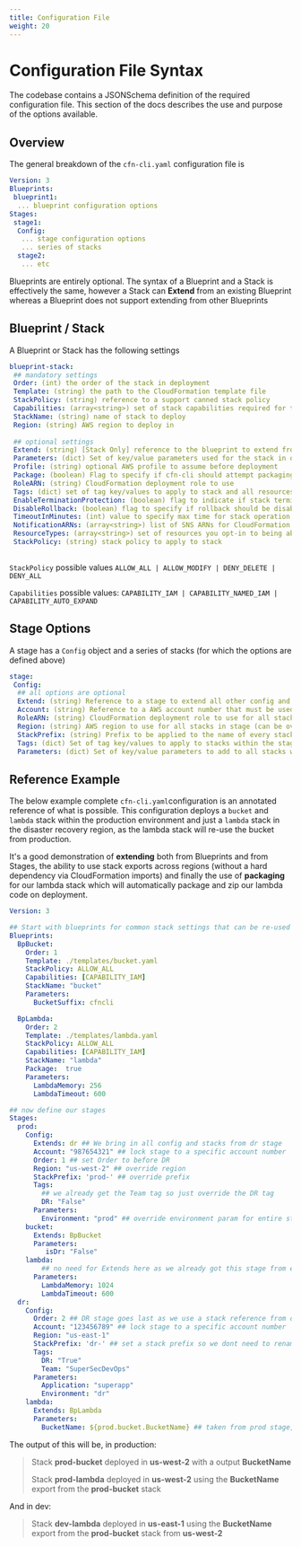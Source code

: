 ```yaml
---
title: Configuration File
weight: 20
---
```


# Configuration File Syntax

The codebase contains a JSONSchema definition of the required configuration file. This section of the docs describes the use and purpose of the options available.

## Overview

The general breakdown of the `cfn-cli.yaml` configuration file is

```yaml
Version: 3
Blueprints:
 blueprint1:
  ... blueprint configuration options
Stages:
 stage1:
  Config:
   ... stage configuration options
   ... series of stacks
  stage2:
   ... etc
```

Blueprints are entirely optional. The syntax of a Blueprint and a Stack is effectively the same, however a Stack can **Extend** from an existing Blueprint whereas a Blueprint does not support extending from other Blueprints

## Blueprint / Stack

A Blueprint or Stack  has the following settings

```yaml
blueprint-stack:
 ## mandatory settings
 Order: (int) the order of the stack in deployment
 Template: (string) the path to the CloudFormation template file
 StackPolicy: (string) reference to a support canned stack policy 
 Capabilities: (array<string>) set of stack capabilities required for the stack
 StackName: (string) name of stack to deploy
 Region: (string) AWS region to deploy in
	
 ## optional settings
 Extend: (string) [Stack Only] reference to the blueprint to extend from	 
 Parameters: (dict) Set of key/value parameters used for the stack in question
 Profile: (string) optional AWS profile to assume before deployment
 Package: (boolean) Flag to specify if cfn-cli should attempt packaging
 RoleARN: (string) CloudFormation deployment role to use
 Tags: (dict) set of tag key/values to apply to stack and all resources deployed via stack
 EnableTerminationProtection: (boolean) flag to indicate if stack termination protection should be set on stack
 DisableRollback: (boolean) flag to specify if rollback should be disabled
 TimeoutInMinutes: (int) value to specify max time for stack operation
 NotificationARNs: (array<string>) list of SNS ARNs for CloudFormation event notifications
 ResourceTypes: (array<string>) set of resources you opt-in to being able to create/update etc
 StackPolicy: (string) stack policy to apply to stack
	
```

`StackPolicy` possible values `ALLOW_ALL | ALLOW_MODIFY | DENY_DELETE | DENY_ALL`

`Capabilities` possible values: `CAPABILITY_IAM | CAPABILITY_NAMED_IAM | CAPABILITY_AUTO_EXPAND`

## Stage Options

A stage has a `Config` object and a series of stacks (for which the options are defined above)

```yaml
stage:
 Config:
  ## all options are optional
  Extend: (string) Reference to a stage to extend all other config and stacks from
  Account: (string) Reference to a AWS account number that must be used for deployment
  RoleARN: (string) CloudFormation deployment role to use for all stacks in stage (can be overridden)
  Region: (string) AWS region to use for all stacks in stage (can be overridden)
  StackPrefix: (string) Prefix to be applied to the name of every stack within the stage
  Tags: (dict) Set of tag key/values to apply to stacks within the stage
  Parameters: (dict) Set of key/value parameters to add to all stacks within the stage
```

## Reference Example

The below example complete `cfn-cli.yaml`configuration is an annotated reference of what is possible. This configuration deploys a `bucket` and `lambda` stack within the production environment and just a `lambda` stack in the disaster recovery region, as the lambda stack will re-use the bucket from production.

It's a good demonstration of **extending** both from Blueprints and from Stages, the ability to use stack exports across regions (without a hard dependency via CloudFormation imports) and finally the use of **packaging** for our lambda stack which will automatically package and zip our lambda code on deployment.

```yaml
Version: 3

## Start with blueprints for common stack settings that can be re-used across stages
Blueprints:
  BpBucket: 
    Order: 1
    Template: ./templates/bucket.yaml
    StackPolicy: ALLOW_ALL
    Capabilities: [CAPABILITY_IAM]
    StackName: "bucket"
    Parameters:
      BucketSuffix: cfncli

  BpLambda:
    Order: 2
    Template: ./templates/lambda.yaml
    StackPolicy: ALLOW_ALL
    Capabilities: [CAPABILITY_IAM]
    StackName: "lambda"
    Package:  true
    Parameters:
      LambdaMemory: 256
      LambdaTimeout: 600

## now define our stages
Stages:
  prod:
    Config:
      Extends: dr ## We bring in all config and stacks from dr stage
      Account: "987654321" ## lock stage to a specific account number
      Order: 1 ## set Order to before DR
      Region: "us-west-2" ## override region
      StackPrefix: 'prod-' ## override prefix
      Tags:
      	## we already get the Team tag so just override the DR tag
        DR: "False" 
      Parameters:
        Environment: "prod" ## override environment param for entire stage
    bucket:
      Extends: BpBucket
      Parameters:
         isDr: "False"
    lambda:
    	## no need for Extends here as we already got this stage from extending the entire dr stage
      Parameters:
        LambdaMemory: 1024
        LambdaTimeout: 600
  dr:
    Config:
      Order: 2 ## DR stage goes last as we use a stack reference from our prod stage
      Account: "123456789" ## lock stage to a specific account number
      Region: "us-east-1"
      StackPrefix: 'dr-' ## set a stack prefix so we dont need to rename stacks between stages
      Tags:
        DR: "True"
        Team: "SuperSecDevOps"
      Parameters:
        Application: "superapp"
        Environment: "dr"
    lambda:
      Extends: BpLambda
      Parameters:
        BucketName: ${prod.bucket.BucketName} ## taken from prod stage, no hard linking!
```



The output of this will be, in production:

> Stack **prod-bucket** deployed in **us-west-2** with a output **BucketName**
>
> Stack **prod-lambda** deployed in **us-west-2** using the **BucketName** export from the **prod-bucket** stack

And in dev:

> Stack **dev-lambda** deployed in **us-east-1** using the **BucketName** export from the **prod-bucket** stack from **us-west-2**


